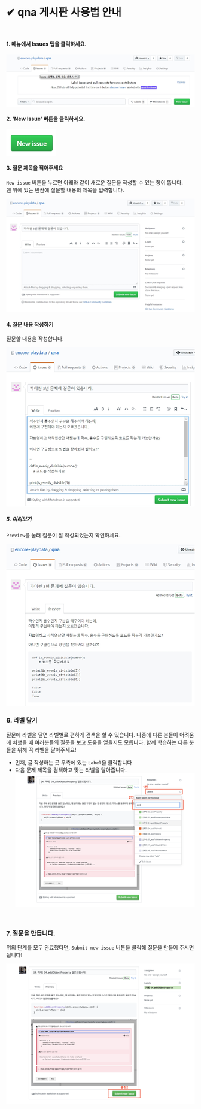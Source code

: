 # ✔ qna 게시판 사용법 안내
<br/>

#### 1. 메뉴에서 Issues 탭을 클릭하세요.

![Menu](./images/menu.jpg)
<br/>

#### 2. 'New Issue' 버튼을 클릭하세요. 

![Btn](./images/newissuebtn.jpg)
<br/>

#### 3. 질문 제목을 적어주세요

`New issue` 버튼을 누르면 아래와 같이 새로운 질문을 작성할 수 있는 창이 뜹니다.<br/>
맨 위에 있는 빈칸에 질문할 내용의 제목을 입력합니다.

![Title](./images/title.jpg)
<br/>

#### 4. 질문 내용 작성하기

질문할 내용을 작성합니다. 

![Content](./images/contents.jpg)
<br/>

##### 5. 미리보기

`Preview`를 눌러 질문이 잘 작성되었는지 확인하세요.

![Preview](./images/preview.jpg)
<br/>

### 6. 라벨 달기

질문에 라벨을 달면 라벨별로 편하게 검색을 할 수 있습니다.
나중에 다른 분들이 어려움에 처했을 때 여러분들의 질문을 보고 도움을 얻을지도 모릅니다.
함께 학습하는 다른 분들을 위해 꼭 라벨을 달아주세요!

* 먼저, 글 작성하는 곳 우측에 있는 `Label`을 클릭합니다
* 다음 문제 제목을 검색하고 맞는 라벨을 달아줍니다.
![Label](./images/label.png)
<br/>

### 7. 질문을 만듭니다.

위의 단계를 모두 완료했다면, `Submit new issue` 버튼을 클릭해 질문을 만들어 주시면 됩니다!

![Complete](./images/complete.png)
